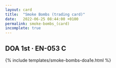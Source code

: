 ```yaml
---
layout: card
title:  "Smoke Bombs (trading card)"
date:   2022-06-25 08:44:00 +0100
permalink: smoke-bombs_(card)
incomplete: true
---
```


## DOA 1st &middot; EN-053 C

{% include templates/smoke-bombs-doa1e.html %}